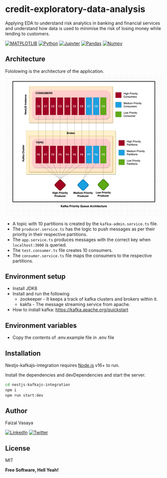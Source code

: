 # credit-exploratory-data-analysis


Applying EDA to understand  risk analytics in banking and financial services and understand how data is used to minimise the risk of losing money while lending to customers.


[![MATPLOTLIB](https://img.shields.io/badge/-MATPLOTLIB-007aa6?style=for-the-badge)](https://img.shields.io/badge/-MATPLOTLIB-007aa6?style=for-the-badge) [![Python](https://img.shields.io/badge/Python-FFD43B?style=for-the-badge&logo=python&logoColor=blue)](https://img.shields.io/badge/Python-FFD43B?style=for-the-badge&logo=python&logoColor=blue) [![Jupyter](https://img.shields.io/badge/-Jupyter-f5841f?style=for-the-badge)](https://img.shields.io/badge/-Jupyter-f5841f?style=for-the-badge) [![Pandas](https://img.shields.io/badge/Pandas-2C2D72?style=for-the-badge&logo=pandas&logoColor=white)](https://img.shields.io/badge/Pandas-2C2D72?style=for-the-badge&logo=pandas&logoColor=white) [![Numpy](https://img.shields.io/badge/Numpy-777BB4?style=for-the-badge&logo=numpy&logoColor=white)](https://img.shields.io/badge/Numpy-777BB4?style=for-the-badge&logo=numpy&logoColor=white) 

## Architecture

Fololowing is the architecture of the application.
[![Architecure Diagram](https://raw.githubusercontent.com/faizvasaya/nestjs-kafkajs-integration/main/KafkaPriorityQueue.jpg)](https://raw.githubusercontent.com/faizvasaya/nestjs-kafkajs-integration/main/KafkaPriorityQueue.jpg)

- A topic with 10 partitions is created by the `kafka-admin.service.ts` file.
- The `producer.service.ts` has the logic to push messages as per their priority in their respective partitions.
- The `app.service.ts` produces messages with the correct key when `localhost:3000` is queried.
- The `test.consumer.ts` file creates 10 consumers.
- The `consumer.service.ts` file maps the consumers to the respective partitions.

## Environment setup

- Install JDK8
- Install and run the following
  - zookeeper - It keeps a track of kafka clusters and brokers within it.
  - kakfa - The message streaming service from apache.
- How to install kafka: https://kafka.apache.org/quickstart

## Environment variables

- Copy the contents of .env.example file in .env file

## Installation

Nestjs-kafkajs-integration requires [Node.js](https://nodejs.org/) v16+ to run.

Install the dependencies and devDependencies and start the server.

```sh
cd nestjs-kafkajs-integration
npm i
npm run start:dev
```

## Author

Faizal Vasaya

[![LinkedIn](https://img.shields.io/badge/LinkedIn-0077B5?style=for-the-badge&logo=linkedin&logoColor=white)](https://www.linkedin.com/in/faizalvasaya/) [![Twitter](https://img.shields.io/badge/Twitter-1DA1F2?style=for-the-badge&logo=twitter&logoColor=white)](https://twitter.com/FaizalVasaya)

## License

MIT

**Free Software, Hell Yeah!**
